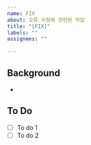 ```yaml
---
name: FIX
about: 오류 수정에 관련된 작업
title: "[FIX]"
labels: ""
assignees: ""

---
```


## Background
-

## To Do
- [ ] To do 1
- [ ] To do 2